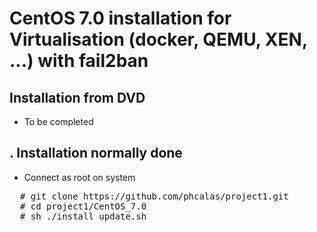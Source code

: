 <h1> CentOS 7.0 installation for Virtualisation (docker, QEMU, XEN, ...) with fail2ban</h1>

<h2> Installation from DVD</h2>

* To be completed

<h2>. Installation normally done</h2>

* Connect as root on system
<pre>
  # git clone https://github.com/phcalas/project1.git
  # cd project1/CentOS_7.0
  # sh ./install_update.sh
</pre>
  

